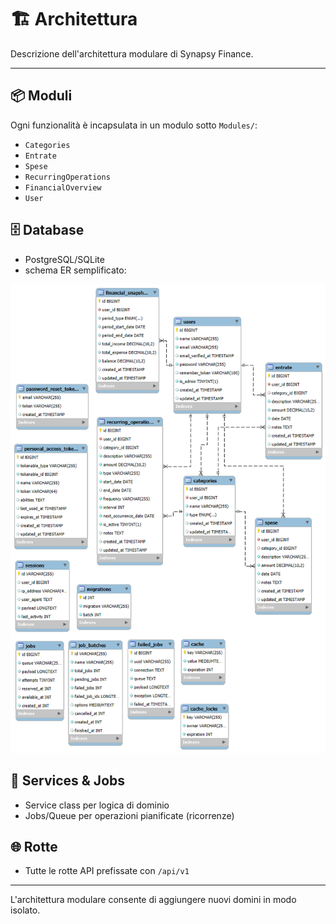 # 🏗️ Architettura

Descrizione dell'architettura modulare di Synapsy Finance.

---

## 📦 Moduli
Ogni funzionalità è incapsulata in un modulo sotto `Modules/`:
- `Categories`
- `Entrate`
- `Spese`
- `RecurringOperations`
- `FinancialOverview`
- `User`

## 🗄️ Database
- PostgreSQL/SQLite
- schema ER semplificato:

![Schema ER](schema-er.png)

## 🔌 Services & Jobs
- Service class per logica di dominio
- Jobs/Queue per operazioni pianificate (ricorrenze)

## 🌐 Rotte
- Tutte le rotte API prefissate con `/api/v1`

---

L'architettura modulare consente di aggiungere nuovi domini in modo isolato.
